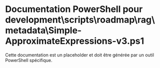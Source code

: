 # Documentation PowerShell pour development\scripts\roadmap\rag\metadata\Simple-ApproximateExpressions-v3.ps1

Cette documentation est un placeholder et doit être générée par un outil PowerShell spécifique.
